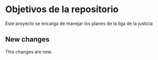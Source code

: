 # Objetivos de la repositorio

Este proyecto se encarga de manejar los planes de la liga de la justicia


## New changes
This changes are new.